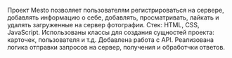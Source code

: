 
Проект Mesto позволяет пользователям регистрироваться на сервере, добавлять информацию о себе, добавлять, просматривать, лайкать и удалять загруженные на сервер фотографии. 
Стек: HTML, CSS, JavaScript. Использованы классы для создания сущностей проекта: карточек, пользователя и т.д. Добавлена работа с API. Реализована логика отправки запросов на сервер, получения и обработчки ответов.
